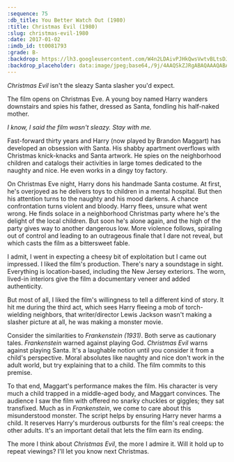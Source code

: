 ```yaml
---
:sequence: 75
:db_title: You Better Watch Out (1980)
:title: Christmas Evil (1980)
:slug: christmas-evil-1980
:date: 2017-01-02
:imdb_id: tt0081793
:grade: B-
:backdrop: https://lh3.googleusercontent.com/W4n2LDAivPJHkQwsVwtvBLtsDJbv21Qdlcj7d51hbsdsiLzulgwy6__BQutqCKcqU9KKOpXbWoARqY4Y-eYS7NfroX9MgkdA1YFAMHCHYeLlBakPx1wb792KLYf0GRgi8kAu5A=w1000-l75-rj
:backdrop_placeholder: data:image/jpeg;base64,/9j/4AAQSkZJRgABAQAAAQABAAD/2wCEACgcHiMeDSgjISMtKygwPGRBPDc3PHtYXUlkkYCZlo+AjIqgtObDoKrarYqMyP/L2u71////m8H////6/+b9//gBKy0tPCk8dkFBdviljKX4+Pjs+Pj47Ozs+Pj4+Pj4+Oz47Pjs7Ozs+Pjs+Pj4+Pjs7Ozs7Ozs7Ozs+Pj47Ozs7P/AABEIAAsAFAMBIgACEQEDEQH/xAAYAAACAwAAAAAAAAAAAAAAAAADBAACBf/EAB4QAAICAgIDAAAAAAAAAAAAAAECAAMRIUFRBBMi/8QAFQEBAQAAAAAAAAAAAAAAAAAAAQD/xAAUEQEAAAAAAAAAAAAAAAAAAAAA/9oADAMBAAIRAxEAPwDLoXNhOBgdxtA1tZrsAKnnowFvxYVXQ1Dox9bb4kShwrlW0QcGSX85QnmjHKgnckg//9k=
---
```


_Christmas Evil_ isn't the sleazy Santa slasher you'd expect.

The film opens on Christmas Eve. A young boy named Harry wanders downstairs and spies his father, dressed as Santa, fondling his half-naked mother.

*I know, I said the film wasn't sleazy. Stay with me.*

Fast-forward thirty years and Harry (now played by Brandon Maggart) has developed an obsession with Santa. His shabby apartment overflows with Christmas knick-knacks and Santa artwork. He spies on the neighborhood children and catalogs their activities in large tomes dedicated to the naughty and nice. He even works in a dingy toy factory.

On Christmas Eve night, Harry dons his handmade Santa costume. At first, he's overjoyed as he delivers toys to children in a mental hospital. But then his attention turns to the naughty and his mood darkens. A chance confrontation turns violent and bloody. Harry flees, unsure what went wrong. He finds solace in a neighborhood Christmas party where he's the delight of the local children. But soon he's alone again, and the high of the party gives way to another dangerous low. More violence follows, spiraling out of control and leading to an outrageous finale that I dare not reveal, but which casts the film as a bittersweet fable.

I admit, I went in expecting a cheesy bit of exploitation but I came out impressed. I liked the film's production. There's nary a soundstage in sight. Everything is location-based, including the New Jersey exteriors. The worn, lived-in interiors give the film a documentary veneer and added authenticity.

But most of all, I liked the film's willingness  to tell a different kind of story. It hit me during the third act, which sees Harry fleeing a mob of torch-wielding neighbors, that writer/director Lewis Jackson wasn't making a slasher picture at all, he was making a monster movie.

Consider the similarities to _Frankenstein (1931)_. Both serve as cautionary tales. _Frankenstein_ warned against playing God. _Christmas Evil_ warns against playing Santa. It's a laughable notion until you consider it from a child's perspective. Moral absolutes like naughty and nice don't work in the adult world, but try explaining that to a child. The film commits to this premise.

To that end, Maggart's performance makes the film. His character is very much a child trapped in a middle-aged body, and Maggart convinces. The audience I saw the film with offered no snarky chuckles or giggles; they sat transfixed. Much as in _Frankenstein_, we come to care about this misunderstood monster. The script helps by ensuring Harry never harms a child. It reserves Harry's murderous outbursts for the film's real creeps: the other adults. It's an important detail that lets the film earn its ending.

The more I think about _Christmas Evil_, the more I admire it. Will it hold up to repeat viewings? I'll let you know next Christmas.
